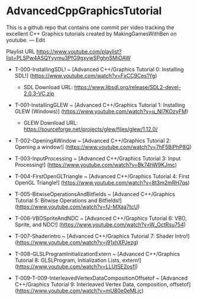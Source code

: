# AdvancedCppGraphicsTutorial
This is a github repo that contains one commit per video tracking the excellent C++ Graphics tutorials created by MakingGamesWithBen on youtube. — Edit

Playlist URL
https://www.youtube.com/playlist?list=PLSPw4ASQYyymu3PfG9gxywSPghnSMiOAW

* T-000-InstallingSDL! ~ [Advanced C++/Graphics Tutorial 0: Installing SDL!] (https://www.youtube.com/watch?v=FxCC9Ces1Yg) 

	* SDL Download URL: https://www.libsdl.org/release/SDL2-devel-2.0.3-VC.zip

* T-001-InstallingGLEW ~ [Advanced C++/Graphics Tutorial 1: Installing GLEW (Windows)] (https://www.youtube.com/watch?v=u_NI7KOzyFM)

	* GLEW Download URL: https://sourceforge.net/projects/glew/files/glew/1.12.0/

* T-002-OpeningAWindow ~ [Advanced C++/Graphics Tutorial 2: Opening a window!] (https://www.youtube.com/watch?v=7hF5BiPhP8Q)

* T-003-InputProcessing ~ [Advanced C++/Graphics Tutorial 3: Input Processing!] (https://www.youtube.com/watch?v=Bk74hW9KJmc)

* T-004-FirstOpenGLTriangle ~ [Advanced C++/Graphics Tutorial 4: First OpenGL Triangle!] (https://www.youtube.com/watch?v=8t3m2mRH7qs)

* T-005-BitwiseOperationsAndBitfields ~ [Advanced C++/Graphics Tutorial 5: Bitwise Operations and Bitfields!] (https://www.youtube.com/watch?v=fJ-MXaa7tcU)

* T-006-VBOSpriteAndNDC ~ [Advanced C++/Graphics Tutorial 6: VBO, Sprite, and NDC!] (https://www.youtube.com/watch?v=W_OctRsu754)

* T-007-Shaderintro ~ [Advanced C++/Graphics Tutorial 7: Shader Intro!] (https://www.youtube.com/watch?v=j91xhXPJezg)

* T-008-GLSLProgramInitializationExtern ~ [Advanced C++/Graphics Tutorial 8: GLSLProgram, Initialization Lists, extern!] (https://www.youtube.com/watch?v=LLUtSE2osfI)

* T-009-T-009-InterleavedVertexDataCompositionOffsetof ~ [Advanced C++/Graphics Tutorial 9: Interleaved Vertex Data, composition, offsetof] (https://www.youtube.com/watch?v=mU80e0eMLjc)

